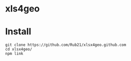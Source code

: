 # xls4geo

# Install

 ```
 git clone https://github.com/Rub21/xlsx4geo.github.com
 cd xlsx4geo/
 npm link
 ```
 
